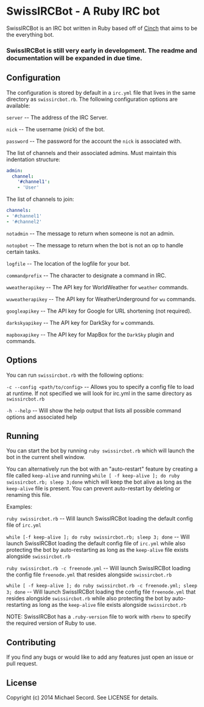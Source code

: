 SwissIRCBot - A Ruby IRC bot 
============================

SwissIRCBot is an IRC bot written in Ruby based off of [Cinch](https://github.com/cinchrb/cinch) that aims to be the everything bot.

### SwissIRCBot is still very early in development. The readme and documentation will be expanded in due time.

Configuration
-------------
The configuration is stored by default in a `irc.yml` file that lives in the same directory as `swissircbot.rb`. The following configuration options are available:

`server` -- The address of the IRC Server.

`nick` -- The username (nick) of the bot.

`password` -- The password for the account the `nick` is associated with.

The list of channels and their associated admins. Must maintain this indentation structure: 
```yaml
admin:
  channel:
    '#channel1':
    - 'User'
```
The list of channels to join:
```yaml
channels:
- '#channel1'
- '#channel2'
```

`notadmin` -- The message to return when someone is not an admin.

`notopbot` -- The message to return when the bot is not an op to handle certain tasks.

`logfile` -- The location of the logfile for your bot.

`commandprefix` -- The character to designate a command in IRC.

`wweatherapikey` -- The API key for WorldWeather for `weather` commands.

`wuweatherapikey` -- The API key for WeatherUnderground for `wu` commands.

`googleapikey` -- The API key for Google for URL shortening (not required).

`darkskyapikey` -- The API key for DarkSky for `w` commands.

`mapboxapikey` -- The API key for MapBox for the `DarkSky` plugin and commands.

Options
-------
You can run `swissircbot.rb` with the following options:

`-c --config <path/to/config>` -- Allows you to specify a config file to load at runtime. If not specified we will look for irc.yml in the same directory as `swissircbot.rb`

`-h --help` -- Will show the help output that lists all possible command options and associated help

Running
-------
You can start the bot by running `ruby swissircbot.rb` which will launch the bot in the current shell window.

You can alternatively run the bot with an "auto-restart" feature by creating a file called `keep-alive` and running `while [ -f keep-alive ]; do ruby swissircbot.rb; sleep 3;done` which will keep the bot alive as long as the `keep-alive` file is present. You can prevent auto-restart by deleting or renaming this file.

Examples:

`ruby swissircbot.rb` -- Will launch SwissIRCBot loading the default config file of `irc.yml`

`while [-f keep-alive ]; do ruby swissircbot.rb; sleep 3; done` -- Will launch SwissIRCBot loading the default config file of `irc.yml` while also protecting the bot by auto-restarting as long as the `keep-alive` file exists alongside `swissircbot.rb`

`ruby swissircbot.rb -c freenode.yml` -- Will launch SwissIRCBot loading the config file `freenode.yml` that resides alongside `swissircbot.rb`

`while [ -f keep-alive ]; do ruby swissircbot.rb -c freenode.yml; sleep 3; done` -- Will launch SwissIRCBot loading the config file `freenode.yml` that resides alongside `swissircbot.rb` while also protecting the bot by auto-restarting as long as the `keep-alive` file exists alongside `swissircbot.rb`

NOTE: SwissIRCBot has a `.ruby-version` file to work with `rbenv` to specify the required version of Ruby to use.

Contributing
------------
If you find any bugs or would like to add any features just open an issue or pull request.

License
-------
Copyright (c) 2014 Michael Secord. See LICENSE for details.